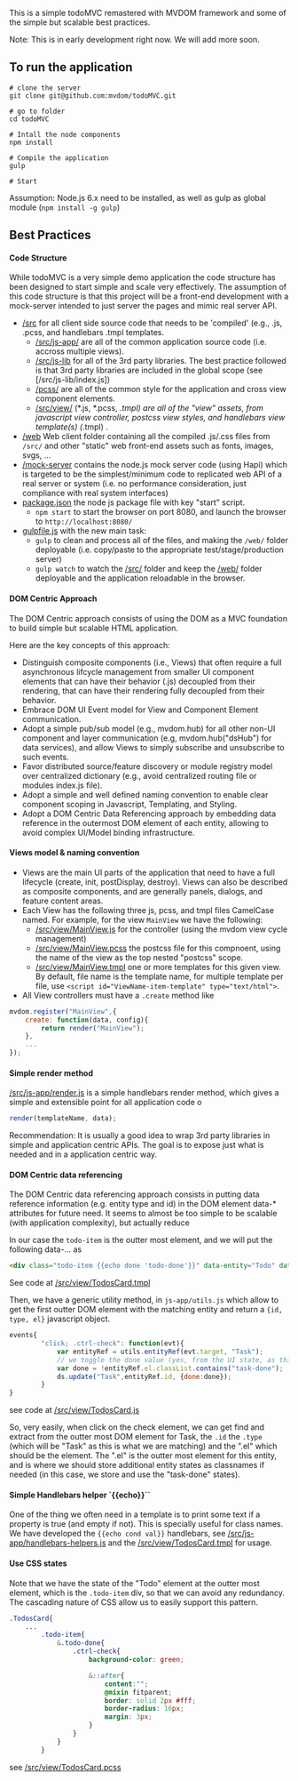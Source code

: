 This is a simple todoMVC remastered with MVDOM framework and some of the simple but scalable best practices. 

Note: This is in early development right now. We will add more soon. 


## To run the application

```
# clone the server
git clone git@github.com:mvdom/todoMVC.git

# go to folder
cd todoMVC

# Intall the node components
npm install

# Compile the application
gulp

# Start 
```

Assumption: Node.js 6.x need to be installed, as well as gulp as global module (`npm install -g gulp`) 

## Best Practices

#### Code Structure 

While todoMVC is a very simple demo application the code structure has been designed to start simple and scale very effectively. The assumption of this code structure is that this project will be a front-end development with a mock-server intended to just server the pages and mimic real server API.

- [/src](/src) for all client side source code that needs to be 'compiled' (e.g., .js, .pcss, and handlebars .tmpl templates.
    + [/src/js-app/](/src/js-app/) are all of the common application source code (i.e. accross multiple views). 
    + [/src/js-lib](/src/js-lib) for all of the 3rd party libraries. The best practice followed is that 3rd party libraries are included in the global scope (see [/src/js-lib/index.js])
    + [/pcss/](/pcss/) are all of the common style for the application and cross view component elements.
    + [/src/view/](/src/view) (*.js, *.pcss, *.tmpl) are all of the "view" assets, from javascript view controller, postcss view styles, and handlebars view template(s) (*.tmpl) .
- [/web](/web) Web client folder containing all the compiled .js/.css files from `/src/` and other "static" web front-end assets such as fonts, images, svgs, ...
- [/mock-server](/mock-server)  contains the node.js mock server code (using Hapi) which is targeted to be the simplest/minimum code to replicated web API of a real server or system (i.e. no performance consideration, just compliance with real system interfaces)
- [package.json](package.json) the node js package file with key "start" script. 
    + `npm start` to start the browser on port 8080, and launch the browser to `http://localhost:8080/`
- [gulpfile.js](gulpfile.js) with the new main task:
    - `gulp` to clean and process all of the files, and making the `/web/` folder deployable (i.e. copy/paste to the appropriate test/stage/production server)
    - `gulp watch` to watch the [/src/](/src/) folder and keep the [/web/](/web/) folder deployable and the application reloadable in the browser. 


#### DOM Centric Approach

The DOM Centric approach consists of using the DOM as a MVC foundation to build simple but scalable HTML application. 

Here are the key concepts of this approach:

- Distinguish composite components (i.e., Views) that often require a full asynchronous lifcycle management from smaller UI component elements that can have their behavior (.js) decoupled from their rendering, that can have their rendering fully decoupled from their behavior. 
- Embrace DOM UI Event model for View and Component Element communication.
- Adopt a simple pub/sub model (e.g., mvdom.hub) for all other non-UI component and layer communication (e.g, mvdom.hub("dsHub") for data services), and allow Views to simply subscribe and unsubscribe to such events. 
- Favor distributed source/feature discovery or module registry model over centralized dictionary (e.g., avoid centralized routing file or modules index.js file). 
- Adopt a simple and well defined naming convention to enable clear component scoping in Javascript, Templating, and Styling. 
- Adopt a DOM Centric Data Referencing approach by embedding data reference in the outermost DOM element of each entity, allowing to avoid complex UI/Model binding infrastructure. 


#### Views model & naming convention

- Views are the main UI parts of the application that need to have a full lifecycle (create, init, postDisplay, destroy). Views can also be described as composite components, and are generally panels, dialogs, and feature content areas.  
- Each View has the following three js, pcss, and tmpl files CamelCase named. For example, for the view `MainView` we have the following:
    + [/src/view/MainView.js](/src/view/ViewName.js) for the controller (using the mvdom view cycle management)
    + [/src/view/MainView.pcss](/src/view/MainView.pcss) the postcss file for this compnoent, using the name of the view as the top nested "postcss" scope. 
    + [/src/view/MainView.tmpl](/src/view/MainView.tmpl) one or more templates for this given view. By default, file name is the template name, for multiple template per file, use  `<script id="ViewName-item-template" type="text/html">`. 
- All View controllers must have a `.create` method like 

```js
mvdom.register("MainView",{
    create: function(data, config){
        return render("MainView");
    },
    ...
});
```


#### Simple render method

[/src/js-app/render.js](/src/js-app/render.js) is a simple handlebars render method, which gives a simple and extensible point for all application code o 

```js
render(templateName, data);
```

Recommendation: It is usually a good idea to wrap 3rd party libraries in simple and application centric APIs. The goal is to expose just what is needed and in a application centric way. 

#### DOM Centric data referencing 

The DOM Centric data referencing approach consists in putting data reference information (e.g. entity type and id) in the DOM element data-* attributes for future need. It seems to almost be too simple to be scalable (with application complexity), but actually reduce 

In our case the `todo-item` is the outter most element, and we will put the following data-... as

```html
<div class="todo-item {{echo done 'todo-done'}}" data-entity="Todo" data-entity-id="{{id}}">
```
See code at [/src/view/TodosCard.tmpl](/src/view/TodosCard.tmpl)

Then, we have a generic utility method, in `js-app/utils.js` which allow to get the first outter DOM element with the matching entity and return a `{id, type, el}` javascript object. 

```js
events{
        "click; .ctrl-check": function(evt){
            var entityRef = utils.entityRef(evt.target, "Task");
            // we toggle the done value (yes, from the UI state, as this is what the user intent)
            var done = !entityRef.el.classList.contains("task-done");
            ds.update("Task",entityRef.id, {done:done});            
        }
}
```
see code at [/src/view/TodosCard.js](/src/view/TodosCard.js)

So, very easily, when click on the check element, we can get find and extract from the outter most DOM element for Task, the `.id` the `.type` (which will be "Task" as this is what we are matching) and the ".el" which should be the element. The ".el" is the outter most element for this entity, and is where we should store additional entity states as classnames if needed (in this case, we store and use the "task-done" states). 

#### Simple Handlebars helper `{{echo}}``

One of the thing we often need in a template is to print some text if a property is true (and empty if not). This is specially useful for class names. We have developed the ```{{echo cond val}}``` handlebars, see [/src/js-app/handlebars-helpers.js](/src/js-app/handlebars-helpers.js) and the [/src/view/TodosCard.tmpl](/src/view/TodosCard.tmpl) for usage. 

#### Use CSS states

Note that we have the state of the "Todo" element at the outter most element, which is the `.todo-item` div, so that we can avoid any redundancy. The cascading nature of CSS allow us to easily support this pattern. 

```css
.TodosCard{
    ...
        .todo-item{
            &.todo-done{
                .ctrl-check{
                    background-color: green;

                    &::after{
                        content:"";
                        @mixin fitparent;
                        border: solid 2px #fff;
                        border-radius: 16px;
                        margin: 3px;
                    }
                }
            }
        }
```

see [/src/view/TodosCard.pcss](/src/view/TodosCard.pcss)

